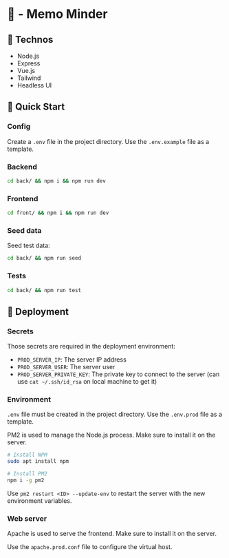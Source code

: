 # 💌 - Memo Minder

## 📖 Technos

- Node.js
- Express
- Vue.js
- Tailwind
- Headless UI

## 🚀 Quick Start

### Config

Create a `.env` file in the project directory. Use the `.env.example` file as a template.

### Backend

```bash
cd back/ && npm i && npm run dev
```

### Frontend

```bash
cd front/ && npm i && npm run dev
```

### Seed data

Seed test data:
```bash
cd back/ && npm run seed
```

### Tests
```bash
cd back/ && npm run test
```

## 🚢 Deployment

### Secrets

Those secrets are required in the deployment environment:
- `PROD_SERVER_IP`: The server IP address
- `PROD_SERVER_USER`: The server user
- `PROD_SERVER_PRIVATE_KEY`: The private key to connect to the server (can use `cat ~/.ssh/id_rsa` on local machine to get it)

### Environment

`.env` file must be created in the project directory. Use the `.env.prod` file as a template.

PM2 is used to manage the Node.js process. Make sure to install it on the server.

```bash
# Install NPM
sudo apt install npm

# Install PM2
npm i -g pm2
```

Use `pm2 restart <ID> --update-env` to restart the server with the new environment variables.

### Web server

Apache is used to serve the frontend. Make sure to install it on the server.

Use the `apache.prod.conf` file to configure the virtual host.
